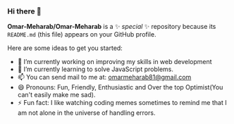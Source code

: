 ### Hi there 👋

**Omar-Meharab/Omar-Meharab** is a ✨ _special_ ✨ repository because its `README.md` (this file) appears on your GitHub profile.

Here are some ideas to get you started:

- 🔭 I’m currently working on improving my skills in web development
- 🌱 I’m currently learning to solve JavaScript problems.
- 📫 You can send mail to me at: omarmeharab81@gmail.com 
- 😄 Pronouns: Fun, Friendly, Enthusiastic and Over the top Optimist(You can't easily make me sad).
- ⚡ Fun fact: I like watching coding memes sometimes to remind me that I am not alone in the universe of handling errors.
